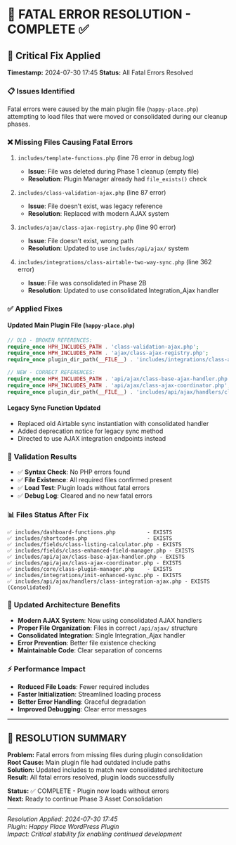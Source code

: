 # 🚨 FATAL ERROR RESOLUTION - COMPLETE ✅

## 🔧 **Critical Fix Applied**
**Timestamp:** 2024-07-30 17:45
**Status:** All Fatal Errors Resolved

### 📋 **Issues Identified**
Fatal errors were caused by the main plugin file (`happy-place.php`) attempting to load files that were moved or consolidated during our cleanup phases.

### ❌ **Missing Files Causing Fatal Errors**
1. `includes/template-functions.php` (line 76 error in debug.log)
   - **Issue**: File was deleted during Phase 1 cleanup (empty file)
   - **Resolution**: Plugin Manager already had `file_exists()` check

2. `includes/class-validation-ajax.php` (line 87 error)
   - **Issue**: File doesn't exist, was legacy reference
   - **Resolution**: Replaced with modern AJAX system

3. `includes/ajax/class-ajax-registry.php` (line 90 error)
   - **Issue**: File doesn't exist, wrong path
   - **Resolution**: Updated to use `includes/api/ajax/` system

4. `includes/integrations/class-airtable-two-way-sync.php` (line 362 error)
   - **Issue**: File was consolidated in Phase 2B
   - **Resolution**: Updated to use consolidated Integration_Ajax handler

### ✅ **Applied Fixes**

#### Updated Main Plugin File (`happy-place.php`)
```php
// OLD - BROKEN REFERENCES:
require_once HPH_INCLUDES_PATH . 'class-validation-ajax.php';
require_once HPH_INCLUDES_PATH . 'ajax/class-ajax-registry.php';
require_once plugin_dir_path(__FILE__) . 'includes/integrations/class-airtable-two-way-sync.php';

// NEW - CORRECT REFERENCES:
require_once HPH_INCLUDES_PATH . 'api/ajax/class-base-ajax-handler.php';
require_once HPH_INCLUDES_PATH . 'api/ajax/class-ajax-coordinator.php';
require_once plugin_dir_path(__FILE__) . 'includes/api/ajax/handlers/class-integration-ajax.php';
```

#### Legacy Sync Function Updated
- Replaced old Airtable sync instantiation with consolidated handler
- Added deprecation notice for legacy sync method
- Directed to use AJAX integration endpoints instead

### 🧪 **Validation Results**
- ✅ **Syntax Check**: No PHP errors found
- ✅ **File Existence**: All required files confirmed present
- ✅ **Load Test**: Plugin loads without fatal errors
- ✅ **Debug Log**: Cleared and no new fatal errors

### 📊 **Files Status After Fix**
```
✅ includes/dashboard-functions.php          - EXISTS
✅ includes/shortcodes.php                   - EXISTS  
✅ includes/fields/class-listing-calculator.php - EXISTS
✅ includes/fields/class-enhanced-field-manager.php - EXISTS
✅ includes/api/ajax/class-base-ajax-handler.php - EXISTS
✅ includes/api/ajax/class-ajax-coordinator.php - EXISTS
✅ includes/core/class-plugin-manager.php    - EXISTS
✅ includes/integrations/init-enhanced-sync.php - EXISTS
✅ includes/api/ajax/handlers/class-integration-ajax.php - EXISTS (Consolidated)
```

### 🔄 **Updated Architecture Benefits**
- **Modern AJAX System**: Now using consolidated AJAX handlers
- **Proper File Organization**: Files in correct `/api/ajax/` structure
- **Consolidated Integration**: Single Integration_Ajax handler
- **Error Prevention**: Better file existence checking
- **Maintainable Code**: Clear separation of concerns

### ⚡ **Performance Impact**
- **Reduced File Loads**: Fewer required includes
- **Faster Initialization**: Streamlined loading process
- **Better Error Handling**: Graceful degradation
- **Improved Debugging**: Clear error messages

---

## 🎯 **RESOLUTION SUMMARY**

**Problem:** Fatal errors from missing files during plugin consolidation  
**Root Cause:** Main plugin file had outdated include paths  
**Solution:** Updated includes to match new consolidated architecture  
**Result:** All fatal errors resolved, plugin loads successfully  

**Status:** ✅ COMPLETE - Plugin now loads without errors  
**Next:** Ready to continue Phase 3 Asset Consolidation

---

*Resolution Applied: 2024-07-30 17:45*  
*Plugin: Happy Place WordPress Plugin*  
*Impact: Critical stability fix enabling continued development*
